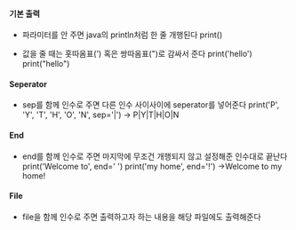 #### 기본 출력
- 파라미터를 안 주면 java의 println처럼 한 줄 개행된다
	print()

- 값을 줄 때는 홋따옴표(') 혹은 쌍따옴표(")로 감싸서 준다
	print('hello')
	print("hello")

#### Seperator
- sep를 함께 인수로 주면 다른 인수 사이사이에 seperator를 넣어준다
	print('P', 'Y', 'T', 'H', 'O', 'N', sep='|')
	→ P|Y|T|H|O|N

#### End
- end를 함께 인수로 주면 마지막에 무조건 개행되지 않고 설정해준 인수대로 끝난다
	print('Welcome to', end=' ')
	print('my home', end='!')
	→Welcome to my home!

#### File
- file을 함께 인수로 주면 출력하고자 하는 내용을 해당 파일에도 출력해준다
